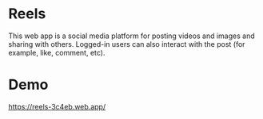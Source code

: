 # Reels
This web app is a social media platform for posting videos and images and sharing with others. Logged-in users can also interact with the post (for example, like, comment, etc).

# Demo
https://reels-3c4eb.web.app/
